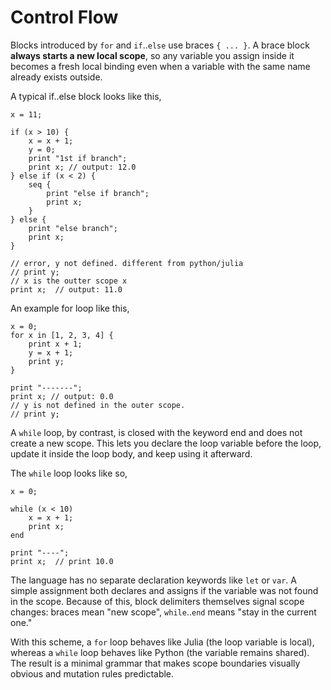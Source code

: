 # Control Flow

Blocks introduced by `for` and `if`..`else` use braces `{ ... }`. 
A brace block **always starts a new local scope**, so any variable you assign inside it becomes a fresh local binding even when a variable with the same name already exists outside. 

A typical if..else block looks like this,

```oxi
x = 11;

if (x > 10) {
    x = x + 1;
    y = 0;
    print "1st if branch";
    print x; // output: 12.0
} else if (x < 2) {
    seq {
        print "else if branch";
        print x;
    }
} else {
    print "else branch";
    print x;
}

// error, y not defined. different from python/julia
// print y;
// x is the outter scope x
print x;  // output: 11.0
```

An example for loop like this,

```oxi
x = 0;
for x in [1, 2, 3, 4] {
    print x + 1;
    y = x + 1;
    print y;
}

print "-------";
print x; // output: 0.0
// y is not defined in the outer scope.
// print y;
```

A `while` loop, by contrast, is closed with the keyword end and does not create a new scope. 
This lets you declare the loop variable before the loop, update it inside the loop body, and keep using it afterward.

The `while` loop looks like so,

```oxi
x = 0;

while (x < 10)
    x = x + 1;
    print x;
end

print "----";
print x;  // print 10.0
```

The language has no separate declaration keywords like `let` or `var`.
A simple assignment both declares and assigns if the variable was not found in the scope. 
Because of this, block delimiters themselves signal scope changes: braces mean "new scope", `while`..`end` means "stay in the current one."

With this scheme, a `for` loop behaves like Julia (the loop variable is local), whereas a `while` loop behaves like Python (the variable remains shared). 
The result is a minimal grammar that makes scope boundaries visually obvious and mutation rules predictable.
